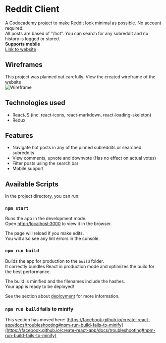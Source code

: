 # Reddit Client
A Codecademy project to make Reddit look minimal as possible. No account required.\
All posts are based of "/hot". You can search for any subreddit and no history is logged or stored.\
**Supports mobile**\
[Link to website](https://reddit.harrisonhoward.xyz/)

## Wireframes
This project was planned out carefully. View the created wireframe of the website\
![Wireframe](https://i.imgur.com/r0DFdrS.png)

## Technologies used

* ReactJS (inc. react-icons, react-markdown, react-loading-skeleton)
* Redux

## Features

* Navigate hot posts in any of the pinned subreddits or searched subreddits
* View comments, upvote and downvote (Has no effect on actual votes)
* Filter posts using the search bar
* Mobile support

## Available Scripts

In the project directory, you can run:

### `npm start`

Runs the app in the development mode.\
Open [http://localhost:3000](http://localhost:3000) to view it in the browser.

The page will reload if you make edits.\
You will also see any lint errors in the console.

### `npm run build`

Builds the app for production to the `build` folder.\
It correctly bundles React in production mode and optimizes the build for the best performance.

The build is minified and the filenames include the hashes.\
Your app is ready to be deployed!

See the section about [deployment](https://facebook.github.io/create-react-app/docs/deployment) for more information.

### `npm run build` fails to minify

This section has moved here: [https://facebook.github.io/create-react-app/docs/troubleshooting#npm-run-build-fails-to-minify](https://facebook.github.io/create-react-app/docs/troubleshooting#npm-run-build-fails-to-minify)

